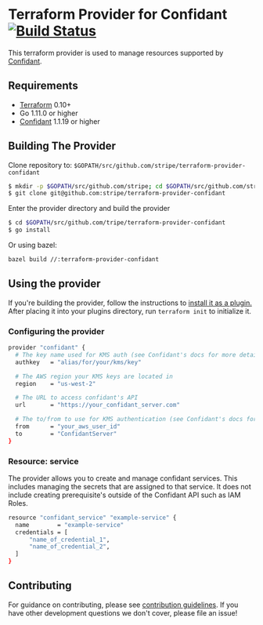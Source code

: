 # Terraform Provider for Confidant [![Build Status](https://travis-ci.org/stripe/terraform-provider-confidant.svg?branch=master)](https://travis-ci.org/stripe/terraform-provider-confidant)

This terraform provider is used to manage resources supported by [Confidant](https://lyft.github.io/confidant/).

## Requirements

- [Terraform](https://www.terraform.io/downloads.html) 0.10+
- Go 1.11.0 or higher
- [Confidant](https://github.com/lyft/confidant) 1.1.19 or higher

## Building The Provider

Clone repository to: `$GOPATH/src/github.com/stripe/terraform-provider-confidant`

```sh
$ mkdir -p $GOPATH/src/github.com/stripe; cd $GOPATH/src/github.com/stripe
$ git clone git@github.com:stripe/terraform-provider-confidant
```

Enter the provider directory and build the provider

```sh
$ cd $GOPATH/src/github.com/tripe/terraform-provider-confidant
$ go install
```

Or using bazel:

```sh
bazel build //:terraform-provider-confidant
```

## Using the provider

If you're building the provider, follow the instructions to [install it as a plugin.](https://www.terraform.io/docs/plugins/basics.html#installing-a-plugin)
After placing it into your plugins directory, run `terraform init` to initialize it.

### Configuring the provider

```sh
provider "confidant" {
  # The key name used for KMS auth (see Confidant's docs for more details)
  authkey   = "alias/for/your/kms/key"

  # The AWS region your KMS keys are located in
  region    = "us-west-2"

  # The URL to access confidant's API
  url       = "https://your_confidant_server.com"

  # The to/from to use for KMS authentication (see Confidant's docs for examples)
  from      = "your_aws_user_id"
  to        = "ConfidantServer"
}
```

### Resource: service

The provider allows you to create and manage confidant services. This includes
managing the secrets that are assigned to that service. It does not include
creating prerequisite's outside of the Confidant API such as IAM Roles.

```sh
resource "confidant_service" "example-service" {
  name        = "example-service"
  credentials = [
      "name_of_credential_1",
      "name_of_credential_2",
  ]
}
```

## Contributing

For guidance on contributing, please see [contribution guidelines](https://github.com/stripe/terraform-provider-confidant/blob/master/.github/CONTRIBUTING.md).
If you have other development questions we don't cover, please file an issue!


